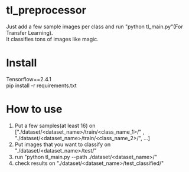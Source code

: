 # tl_preprocessor
Just add a few sample images per class and run "python tl_main.py"(For Transfer Learning).<br/>
It classifies tons of images like magic.

# Install
Tensorflow==2.4.1<br/>
pip install -r requirements.txt

# How to use
1. Put a few samples(at least 16) on ["./dataset/<dataset_name>/train/<class_name_1>/" , "./dataset/<dataset_name>/train/<class_name_2>/", ...]
2. Put images that you want to classify on "./dataset/<dataset_name>/test/"
3. run "python tl_main.py --path ./dataset/<dataset_name>/"
4. check results on "./dataset/<dataset_name>/test_classified/"